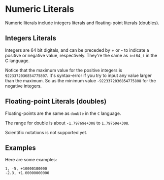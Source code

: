 # Numeric Literals

Numeric literals include integers literals and floating-point literals (doubles).

## Integers Literals

Integers are 64 bit digitals, and can be preceded by + or - to indicate a positive or negative value, respectively. They're the same as `int64_t` in the C language.

Notice that the maximum value for the positive integers is `9223372036854775807`. It's syntax-error if you try to input any value larger than the maximum. So as the minimum value `-9223372036854775808` for the negative integers.

## Floating-point Literals (doubles)

Floating-points are the same as `double` in the `C` language.

The range for double is about `-1.79769e+308` to `1.79769e+308`.

Scientific notations is not supported yet.

## Examples

Here are some examples:

```ngql
1, -5, +10000100000
-2.3, +1.00000000000
```
